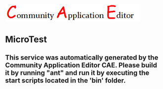 ![CAE](https://github.com/GHProjectsTest/microservice-172/blob/master/img/logo.png)  

MicroTest
===================


This service was automatically generated by the Community Application Editor CAE. Please build it by running "ant" and run it by executing the start scripts located in the 'bin' folder.
---------------
